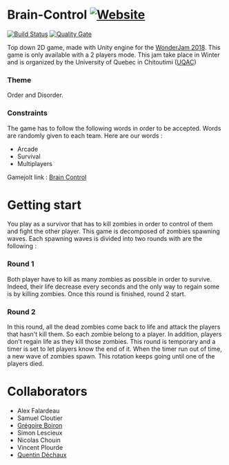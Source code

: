 # Brain-Control [![Website](https://img.shields.io/website/https/graygzou.github.io/Brain-Control.svg)](https://graygzou.github.io/Brain-Control/)  
[![Build Status](https://travis-ci.com/Graygzou/Brain-Control.svg?branch=master)](https://travis-ci.com/Graygzou/Brain-Control)
[![Quality Gate](https://sonarcloud.io/api/project_badges/measure?project=graygzou%3Abrain-control&metric=alert_status)](https://sonarcloud.io/dashboard?id=graygzou%3Abrain-control)

Top down 2D game, made with Unity engine for the [WonderJam 2018](http://jam.aemi.ca/). This game is only available with a 2 players mode.
This jam take place in Winter and is organized by the University of Quebec in Chitoutimi ([UQAC](http://www.uqac.ca/))

### Theme
Order and Disorder.

### Constraints
The game has to follow the following words in order to be accepted. Words are randomly given to each team. Here are our words :

* Arcade
* Survival
* Multiplayers

Gamejolt link : [Brain Control](https://gamejolt.com/games/BrainControl/323988)

# Getting start
You play as a survivor that has to kill zombies in order to control of them and fight the other player. 
This game is decomposed of zombies spawning waves. Each spawning waves is divided into two rounds with are the following :

### Round 1
Both player have to kill as many zombies as possible in order to survive. Indeed, their life decrease every seconds 
and the only way to regain some is by killing zombies.
Once this round is finished, round 2 start.

### Round 2
In this round, all the dead zombies come back to life and attack the players that hasn't kill them. So each zombie belong to a player.
In addition, players don't regain life as they kill those zombies. 
This round is temporary and a timer is set to let players know the end of it. When the timer run out of time, a new wave of zombies spawn. 
This rotation keeps going until one of the players died.

# Collaborators 
* Alex Falardeau
* Samuel Cloutier 
* [Grégoire Boiron](https://github.com/Graygzou)
* Simon Lescieux
* Nicolas Chouin
* Vincent Plourde
* [Quentin Déchaux](https://github.com/Quinchon)
